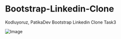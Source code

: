 # Bootstrap-Linkedin-Clone
Kodluyoruz, PatikaDev Bootstrap Linkedin Clone Task3

![Image](https://i.hizliresim.com/i167h04.JPG)

